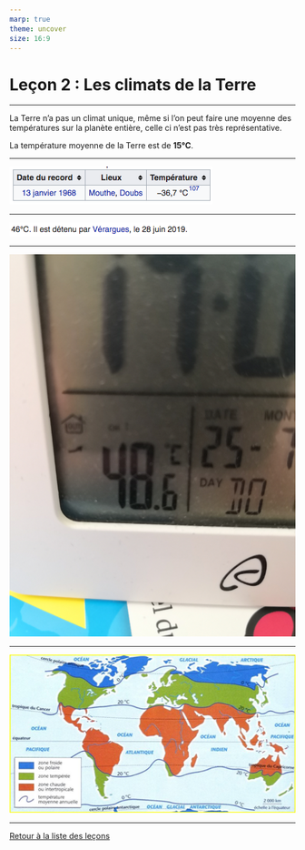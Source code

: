 ```yaml
---
marp: true
theme: uncover
size: 16:9
---
```

<!-- paginate: true -->

# Leçon 2 : Les climats de la Terre


---

La Terre n’a pas un climat unique, même si l’on peut faire une moyenne des températures sur la planète entière, celle ci n’est pas très représentative. 

La température moyenne de la Terre est de **15°C**.  

---

![bg fit](../Ressources/Photos/temp-min-fr.png)

---

![bg fit](../Ressources/Photos/temp-max-fr.png)

---

![bg fit](../Ressources/Photos/meteo1.jpg)


---

![bg fit](../Ressources/Photos/climats.png)

---

[Retour à la liste des leçons](liste.html)